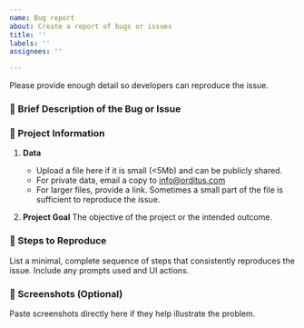 ```yaml
---
name: Bug report
about: Create a report of bugs or issues
title: ''
labels: ''
assignees: ''

---
```

Please provide enough detail so developers can reproduce the issue.

### 🐞 Brief Description of the Bug or Issue

### 📁 Project Information  
1. **Data**
   - Upload a file here if it is small (<5Mb) and can be publicly shared.
   - For private data, email a copy to info@orditus.com
   - For larger files, provide a link. Sometimes a small part of the file is sufficient to reproduce the issue.

2. **Project Goal** 
   The objective of the project or the intended outcome.

### 🔁 Steps to Reproduce  
List a minimal, complete sequence of steps that consistently reproduces the issue. Include any prompts used and UI actions.

### 📸 Screenshots (Optional)  
Paste screenshots directly here if they help illustrate the problem.



